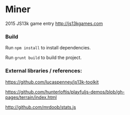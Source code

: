 # Miner
2015 JS13k game entry http://js13kgames.com

### Build

Run `npm install` to install dependencies.

Run `grunt build` to build the project.

### External libraries / references:

https://github.com/lucaspenney/js13k-toolkit

https://github.com/hunterloftis/playfuljs-demos/blob/gh-pages/terrain/index.html

http://github.com/mrdoob/stats.js
